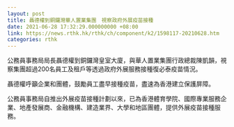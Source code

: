 ```yaml
---
layout: post
title: 聶德權到銅鑼灣華人置業集團　視察政府外展疫苗接種
date: 2021-06-28 17:32:29.000000000 +08:00
link: https://news.rthk.hk/rthk/ch/component/k2/1598117-20210628.htm
categories: rthk
---
```


公務員事務局局長聶德權到銅鑼灣皇室大廈，與華人置業集團行政總裁陳凱韻，視察集團超過200名員工及租戶等透過政府外展服務接種復必泰疫苗情況。

聶德權呼籲企業和團體，鼓勵員工盡早接種疫苗，盡速為香港建立保護屏障。

公務員事務局自推出外展疫苗接種計劃以來，已為香港體育學院、國際專業服務企業、地產發展商、金融機構、建造業界、大學和地區團體，提供外展疫苗接種服務。
